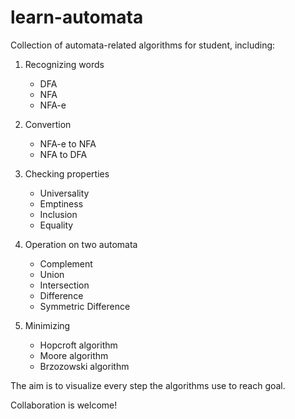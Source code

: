 learn-automata
==============

Collection of automata-related algorithms for student, including:

1. Recognizing words
    - DFA
    - NFA
    - NFA-e
    
2. Convertion
    - NFA-e to NFA
    - NFA to DFA
    
3. Checking properties
    - Universality
    - Emptiness
    - Inclusion
    - Equality
    
4. Operation on two automata
    - Complement
    - Union
    - Intersection
    - Difference
    - Symmetric Difference

5. Minimizing
    - Hopcroft algorithm
    - Moore algorithm
    - Brzozowski algorithm

The aim is to visualize every step the algorithms use to reach goal.

Collaboration is welcome!

